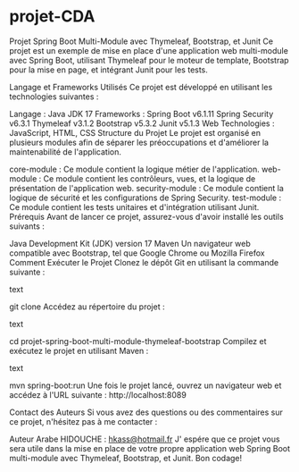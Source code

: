 # projet-CDA
Projet Spring Boot Multi-Module avec Thymeleaf, Bootstrap, et Junit
Ce projet est un exemple de mise en place d'une application web multi-module avec Spring Boot, utilisant Thymeleaf pour le moteur de template, Bootstrap pour la mise en page, et intégrant Junit pour les tests.

Langage et Frameworks Utilisés
Ce projet est développé en utilisant les technologies suivantes :

Langage : Java JDK 17
Frameworks :
Spring Boot v6.1.11
Spring Security v6.3.1
Thymeleaf v3.1.2
Bootstrap v5.3.2
Junit v5.1.3
Web Technologies : JavaScript, HTML, CSS
Structure du Projet
Le projet est organisé en plusieurs modules afin de séparer les préoccupations et d'améliorer la maintenabilité de l'application.

core-module : Ce module contient la logique métier de l'application.
web-module : Ce module contient les contrôleurs, vues, et la logique de présentation de l'application web.
security-module : Ce module contient la logique de sécurité et les configurations de Spring Security.
test-module : Ce module contient les tests unitaires et d'intégration utilisant Junit.
Prérequis
Avant de lancer ce projet, assurez-vous d'avoir installé les outils suivants :

Java Development Kit (JDK) version 17
Maven
Un navigateur web compatible avec Bootstrap, tel que Google Chrome ou Mozilla Firefox
Comment Exécuter le Projet
Clonez le dépôt Git en utilisant la commande suivante :

text

git clone 
Accédez au répertoire du projet :

text

cd projet-spring-boot-multi-module-thymeleaf-bootstrap
Compilez et exécutez le projet en utilisant Maven :

text

mvn spring-boot:run
Une fois le projet lancé, ouvrez un navigateur web et accédez à l'URL suivante : http://localhost:8089

Contact des Auteurs
Si vous avez des questions ou des commentaires sur ce projet, n'hésitez pas à me contacter :

Auteur Arabe HIDOUCHE : hkass@hotmail.fr
J' espére que ce projet vous sera utile dans la mise en place de votre propre application web Spring Boot multi-module avec Thymeleaf, Bootstrap, et Junit. Bon codage!
